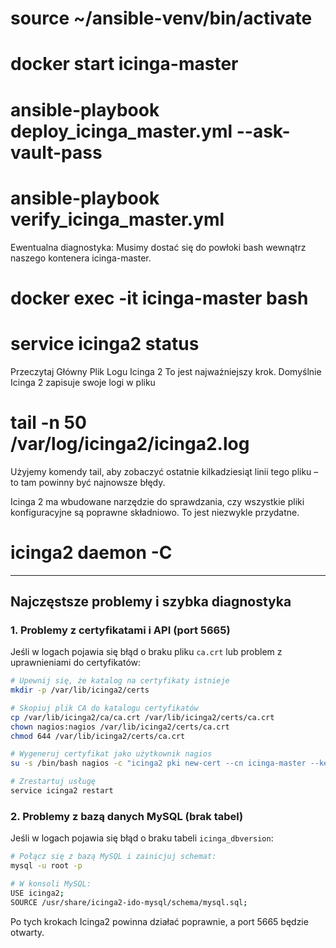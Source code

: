 # source ~/ansible-venv/bin/activate

# docker start icinga-master

# ansible-playbook deploy_icinga_master.yml --ask-vault-pass

# ansible-playbook verify_icinga_master.yml



Ewentualna diagnostyka:
Musimy dostać się do powłoki bash wewnątrz naszego kontenera icinga-master.
 
# docker exec -it icinga-master bash
# service icinga2 status

Przeczytaj Główny Plik Logu Icinga 2
To jest najważniejszy krok. Domyślnie Icinga 2 zapisuje swoje logi w pliku 
# tail -n 50 /var/log/icinga2/icinga2.log

Użyjemy komendy tail, aby zobaczyć ostatnie kilkadziesiąt linii tego pliku – to tam powinny być najnowsze błędy.


Icinga 2 ma wbudowane narzędzie do sprawdzania, 
   czy wszystkie pliki konfiguracyjne są poprawne składniowo. To jest niezwykle przydatne.

# icinga2 daemon -C

---

## Najczęstsze problemy i szybka diagnostyka

### 1. Problemy z certyfikatami i API (port 5665)
Jeśli w logach pojawia się błąd o braku pliku `ca.crt` lub problem z uprawnieniami do certyfikatów:

```bash
# Upewnij się, że katalog na certyfikaty istnieje
mkdir -p /var/lib/icinga2/certs

# Skopiuj plik CA do katalogu certyfikatów
cp /var/lib/icinga2/ca/ca.crt /var/lib/icinga2/certs/ca.crt
chown nagios:nagios /var/lib/icinga2/certs/ca.crt
chmod 644 /var/lib/icinga2/certs/ca.crt

# Wygeneruj certyfikat jako użytkownik nagios
su -s /bin/bash nagios -c "icinga2 pki new-cert --cn icinga-master --key /var/lib/icinga2/certs/icinga-master.key --cert /var/lib/icinga2/certs/icinga-master.crt"

# Zrestartuj usługę
service icinga2 restart
```

### 2. Problemy z bazą danych MySQL (brak tabel)
Jeśli w logach pojawia się błąd o braku tabeli `icinga_dbversion`:

```bash
# Połącz się z bazą MySQL i zainicjuj schemat:
mysql -u root -p

# W konsoli MySQL:
USE icinga2;
SOURCE /usr/share/icinga2-ido-mysql/schema/mysql.sql;
```

Po tych krokach Icinga2 powinna działać poprawnie, a port 5665 będzie otwarty.
